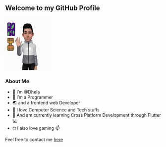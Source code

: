 ## Welcome to my GitHub Profile

  <img src="./res/hi-guy.gif" alt="welcome" width=150px height=170px>

### About Me


- 👋 I’m @Dhela
- 👀 I’m a Programmer 
- 🌏 and a frontend web Developer
- 🌱 I love Computer Science and Tech stuffs
- 👩‍ And am currently learning Cross Platform Development through Flutter 💻
- 🤓 I also love gaming 📫

Feel free to contact me [here](https://m.facebook.com/dhela.frank)

<!---
Dhela19/Dhela19 is a ✨ special ✨ repository because its `README.md` (this file) appears on your GitHub profile.
You can click the Preview link to take a look at your changes.
--->
